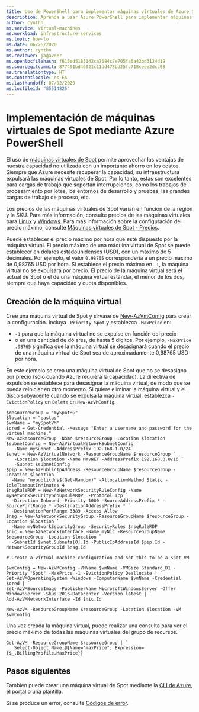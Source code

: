 ```yaml
---
title: Uso de PowerShell para implementar máquinas virtuales de Azure Spot
description: Aprenda a usar Azure PowerShell para implementar máquinas virtuales de Spot con el fin de ahorrar costos.
author: cynthn
ms.service: virtual-machines
ms.workload: infrastructure-services
ms.topic: how-to
ms.date: 06/26/2020
ms.author: cynthn
ms.reviewer: jagaveer
ms.openlocfilehash: f615ed5183142ca7684c7e705fa6a42bd3124d19
ms.sourcegitcommit: 877491bd46921c11dd478bd25fc718ceee2dcc08
ms.translationtype: HT
ms.contentlocale: es-ES
ms.lasthandoff: 07/02/2020
ms.locfileid: "85514825"
---
```

# <a name="deploy-spot-vms-using-azure-powershell"></a>Implementación de máquinas virtuales de Spot mediante Azure PowerShell


El uso de [máquinas virtuales de Spot](spot-vms.md) permite aprovechar las ventajas de nuestra capacidad no utilizada con un importante ahorro en los costos. Siempre que Azure necesite recuperar la capacidad, su infraestructura expulsará las máquinas virtuales de Spot. Por lo tanto, estas son excelentes para cargas de trabajo que soportan interrupciones, como los trabajos de procesamiento por lotes, los entornos de desarrollo y pruebas, las grandes cargas de trabajo de proceso, etc.

Los precios de las máquinas virtuales de Spot varían en función de la región y la SKU. Para más información, consulte precios de las máquinas virtuales para [Linux](https://azure.microsoft.com/pricing/details/virtual-machines/linux/) y [Windows](https://azure.microsoft.com/pricing/details/virtual-machines/windows/). Para más información sobre la configuración del precio máximo, consulte [Máquinas virtuales de Spot - Precios](spot-vms.md#pricing).

Puede establecer el precio máximo por hora que esté dispuesto por la máquina virtual. El precio máximo de una máquina virtual de Spot se puede establecer en dólares estadounidenses (USD), con un máximo de 5 decimales. Por ejemplo, el valor `0.98765` correspondería a un precio máximo de 0,98765 USD por hora. Si establece el precio máximo en `-1`, la máquina virtual no se expulsará por precio. El precio de la máquina virtual será el actual de Spot o el de una máquina virtual estándar, el menor de los dos, siempre que haya capacidad y cuota disponibles.


## <a name="create-the-vm"></a>Creación de la máquina virtual

Cree una máquina virtual de Spot y sírvase de [New-AzVmConfig](/powershell/module/az.compute/new-azvmconfig) para crear la configuración. Incluya `-Priority Spot` y establezca `-MaxPrice` en:
- `-1` para que la máquina virtual no se expulse en función del precio
- o en una cantidad de dólares, de hasta 5 dígitos. Por ejemplo, `-MaxPrice .98765` significa que la máquina virtual se desasignará cuando el precio de una máquina virtual de Spot sea de aproximadamente 0,98765 USD por hora.


En este ejemplo se crea una máquina virtual de Spot que no se desasigna por precio (solo cuando Azure requiera la capacidad). La directiva de expulsión se establece para desasignar la máquina virtual, de modo que se pueda reiniciar en otro momento. Si quiere eliminar la máquina virtual y el disco subyacente cuando se expulsa la máquina virtual, establezca `-EvictionPolicy` en `Delete` en `New-AzVMConfig`.


```azurepowershell-interactive
$resourceGroup = "mySpotRG"
$location = "eastus"
$vmName = "mySpotVM"
$cred = Get-Credential -Message "Enter a username and password for the virtual machine."
New-AzResourceGroup -Name $resourceGroup -Location $location
$subnetConfig = New-AzVirtualNetworkSubnetConfig `
   -Name mySubnet -AddressPrefix 192.168.1.0/24
$vnet = New-AzVirtualNetwork -ResourceGroupName $resourceGroup `
   -Location $location -Name MYvNET -AddressPrefix 192.168.0.0/16 `
   -Subnet $subnetConfig
$pip = New-AzPublicIpAddress -ResourceGroupName $resourceGroup -Location $location `
  -Name "mypublicdns$(Get-Random)" -AllocationMethod Static -IdleTimeoutInMinutes 4
$nsgRuleRDP = New-AzNetworkSecurityRuleConfig -Name myNetworkSecurityGroupRuleRDP  -Protocol Tcp `
  -Direction Inbound -Priority 1000 -SourceAddressPrefix * -SourcePortRange * -DestinationAddressPrefix * `
  -DestinationPortRange 3389 -Access Allow
$nsg = New-AzNetworkSecurityGroup -ResourceGroupName $resourceGroup -Location $location `
  -Name myNetworkSecurityGroup -SecurityRules $nsgRuleRDP
$nic = New-AzNetworkInterface -Name myNic -ResourceGroupName $resourceGroup -Location $location `
  -SubnetId $vnet.Subnets[0].Id -PublicIpAddressId $pip.Id -NetworkSecurityGroupId $nsg.Id

# Create a virtual machine configuration and set this to be a Spot VM

$vmConfig = New-AzVMConfig -VMName $vmName -VMSize Standard_D1 -Priority "Spot" -MaxPrice -1 -EvictionPolicy Deallocate | `
Set-AzVMOperatingSystem -Windows -ComputerName $vmName -Credential $cred | `
Set-AzVMSourceImage -PublisherName MicrosoftWindowsServer -Offer WindowsServer -Skus 2016-Datacenter -Version latest | `
Add-AzVMNetworkInterface -Id $nic.Id

New-AzVM -ResourceGroupName $resourceGroup -Location $location -VM $vmConfig
```

Una vez creada la máquina virtual, puede realizar una consulta para ver el precio máximo de todas las máquinas virtuales del grupo de recursos.

```azurepowershell-interactive
Get-AzVM -ResourceGroupName $resourceGroup | `
   Select-Object Name,@{Name="maxPrice"; Expression={$_.BillingProfile.MaxPrice}}
```

## <a name="next-steps"></a>Pasos siguientes

También puede crear una máquina virtual de Spot mediante la [CLI de Azure](../linux/spot-cli.md), el [portal](spot-portal.md) o una [plantilla](../linux/spot-template.md).

Si se produce un error, consulte [Códigos de error](../error-codes-spot.md?toc=%2fazure%2fvirtual-machines%2flinux%2ftoc.json).